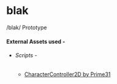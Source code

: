 # blak
/blak/ Prototype



#### External Assets used -

- ###### Scripts -

  - [CharacterController2D by Prime31](https://github.com/prime31/CharacterController2D)
